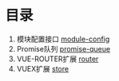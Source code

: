 # 目录

1. 模块配置接口 [module-config](module-config)
2. Promise队列 [promise-queue](promise-queue)
3. VUE-ROUTER扩展 [router](router)
4. VUEX扩展 [store](store)